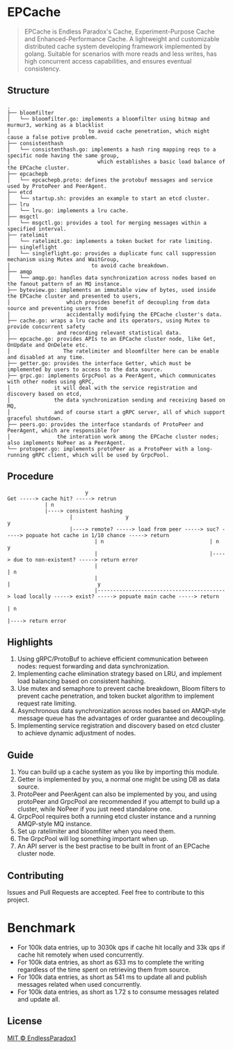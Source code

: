 # EPCache

> EPCache is Endless Paradox's Cache, Experiment-Purpose Cache and Enhanced-Performance Cache. 
  A lightweight and customizable distributed cache system developing framework implemented by golang. 
  Suitable for scenarios with more reads and less writes, has high concurrent access capabilities, 
  and ensures eventual consistency.

## Structure
```
.
├── bloomfilter
│   └── bloomfilter.go: implements a bloomfilter using bitmap and murmur3, working as a blacklist 
│                         to avoid cache penetration, which might cause a false potive problem.
├── consistenthash
│   └── consistenthash.go: implements a hash ring mapping reqs to a specific node having the same group,
│                            which establishes a basic load balance of the EPCache cluster.
├── epcachepb
│   └── epcachepb.proto: defines the protobuf messages and service used by ProtoPeer and PeerAgent.
├── etcd
│   └── startup.sh: provides an example to start an etcd cluster.
├── lru
│   └── lru.go: implements a lru cache.
├── msgctl
│   └── msgctl.go: provides a tool for merging messages within a specified interval.
├── ratelimit
│   └── ratelimit.go: implements a token bucket for rate limiting.
├── singleflight
│   └── singleflight.go: provides a duplicate func call suppression mechanism using Mutex and WaitGroup,
│                          to avoid cache breakdown.
├── amqp
│   └── amqp.go: handles data synchronization across nodes based on the fanout pattern of an MQ instance.
├── byteview.go: implements an immutable view of bytes, used inside the EPCache cluster and presented to users,
│                  which provides benefit of decoupling from data source and preventing users from 
│                  accidentally modifying the EPCache cluster's data.
├── cache.go: wraps a lru cache and its operators, using Mutex to provide concurrent safety 
│               and recording relevant statistical data. 
├── epcache.go: provides APIs to an EPCache cluster node, like Get, OnUpdate and OnDelete etc. 
│                 The ratelimiter and bloomfilter here can be enable and disabled at any time.
├── getter.go: provides the interface Getter, which must be implemented by users to access to the data source.
├── grpc.go: implements GrpcPool as a PeerAgent, which communicates with other nodes using gRPC, 
│              it will deal with the service registration and discovery based on etcd,
│              the data synchronization sending and receiving based on MQ,
│              and of course start a gRPC server, all of which support graceful shutdown. 
├── peers.go: provides the interface standards of ProtoPeer and PeerAgent, which are responsible for
│               the interation work among the EPCache cluster nodes; also implements NoPeer as a PeerAgent.
└── protopeer.go: implements protoPeer as a ProtoPeer with a long-running gRPC client, which will be used by GrpcPool.
```

## Procedure

```
                         y
Get -----> cache hit? -----> retrun
            | n                                  
            |----> consistent hashing 
                    |                 y                                 y
                    |----> remote? -----> load from peer -----> suc? -----> popuate hot cache in 1/10 chance -----> return
                            | n                                  | n                            y             
                            |                                    |----> due to non-existent? -----> return error
                            |                                            | n                                  
                            |                                            |                            y
                            |-----------------------------------------> load locally -----> exist? -----> popuate main cache -----> return
                                                                                             | n                                  
                                                                                             |----> return error
```

## Highlights

1. Using gRPC/ProtoBuf to achieve efficient communication between nodes: request forwarding and data synchronization.
2. Implementing cache elimination strategy based on LRU, and implement load balancing based on consistent hashing.
3. Use mutex and semaphore to prevent cache breakdown, Bloom filters to prevent cache penetration, 
   and token bucket algorithm to implement request rate limiting.
4. Asynchronous data synchronization across nodes based on AMQP-style message queue
   has the advantages of order guarantee and decoupling.
5. Implementing service registration and discovery based on etcd cluster to achieve dynamic adjustment of nodes.

## Guide

1. You can build up a cache system as you like by importing this module.
2. Getter is implemented by you, a normal one might be using DB as data source.
3. ProtoPeer and PeerAgent can also be implemented by you, and using protoPeer and GrpcPool are recommended
   if you attempt to build up a cluster, while NoPeer if you just need standalone one.
4. GrpcPool requires both a running etcd cluster instance and a running AMQP-style MQ instance. 
5. Set up ratelimiter and bloomfilter when you need them.
6. The GrpcPool will log something important when up.
7. An API server is the best practise to be built in front of an EPCache cluster node.

## Contributing

Issues and Pull Requests are accepted. Feel free to contribute to this project.

# Benchmark

* For 100k data entries, up to 3030k qps if cache hit locally and 33k qps if cache hit remotely 
  when used concurrently.
* For 100k data entries, as short as 633 ms to complete the writing regardless of the time spent on 
  retrieving them from source.
* For 100k data entries, as short as 541 ms to update all and publish messages related when used concurrently.
* For 100k data entries, as short as 1.72 s to consume messages related and update all.

## License

[MIT © EndlessParadox1](./LICENSE)
